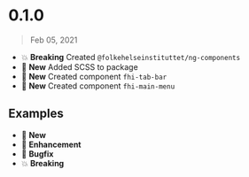 # 0.1.0
> Feb 05, 2021

* :boom: **Breaking** Created `@folkehelseinstituttet/ng-components`
* :nut_and_bolt: **New** Added SCSS to package
* :nut_and_bolt: **New** Created component `fhi-tab-bar`
* :nut_and_bolt: **New** Created component `fhi-main-menu`


## Examples
* :nut_and_bolt: **New**
* :tada: **Enhancement**
* :bug: **Bugfix**
* :boom: **Breaking**